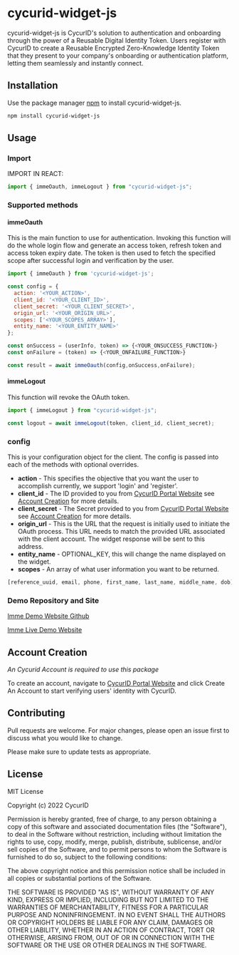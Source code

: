 # cycurid-widget-js

cycurid-widget-js is CycurID's solution to authentication and onboarding through the power of a Reusable Digital Identity Token. Users register with CycurID to create a Reusable Encrypted Zero-Knowledge Identity Token that they present to your company's onboarding or authentication platform, letting them seamlessly and instantly connect.

## Installation

Use the package manager [npm](https://www.npmjs.com/) to install cycurid-widget-js.

```bash
npm install cycurid-widget-js
```

## Usage

### Import

IMPORT IN REACT:

```javascript
import { immeOauth, immeLogout } from "cycurid-widget-js";
```

### Supported methods

#### immeOauth

This is the main function to use for authentication. Invoking this function will do the whole login flow and generate an access token, refresh token and access token expiry date. The token is then used to fetch the specified scope after successful login and verification by the user.

```javascript
import { immeOauth } from 'cycurid-widget-js';

const config = {
  action: '<YOUR_ACTION>',
  client_id: '<YOUR_CLIENT_ID>',
  client_secret: '<YOUR_CLIENT_SECRET>',
  origin_url: '<YOUR_ORIGIN_URL>',
  scopes: ['<YOUR_SCOPES_ARRAY>'],
  entity_name: '<YOUR_ENTITY_NAME>'
};

const onSuccess = (userInfo, token) => {<YOUR_ONSUCCESS_FUNCTION>}
const onFailure = (token) => {<YOUR_ONFAILURE_FUNCTION>}

const result = await immeOauth(config,onSuccess,onFailure);
```

#### immeLogout

This function will revoke the OAuth token.

```javascript
import { immeLogout } from "cycurid-widget-js";

const logout = await immeLogout(token, client_id, client_secret);
```

### config

This is your configuration object for the client. The config is passed into each of the methods with optional overrides.

- **action** - This specifies the objective that you want the user to accomplish currently, we support 'login' and 'register'.
- **client_id** - The ID provided to you from [CycurID Portal Website](https://portal.cycurid.com/) see [Account Creation](#account-creation) for more details.
- **client_secret** - The Secret provided to you from [CycurID Portal Website](https://portal.cycurid.com/) see [Account Creation](#account-creation) for more details.
- **origin_url** - This is the URL that the request is initially used to initiate the OAuth process. This URL needs to match the provided URL associated with the client account. The widget response will be sent to this address.
- **entity_name** - OPTIONAL_KEY, this will change the name displayed on the widget.
- **scopes** - An array of what user information you want to be returned.

```javascript
[reference_uuid, email, phone, first_name, last_name, middle_name, dob];
```

### Demo Repository and Site

[Imme Demo Website Github](https://github.com/Cycurid/demo-website-production)

[Imme Live Demo Website](https://demo-website-production.vercel.app/)

## Account Creation

_An Cycurid Account is required to use this package_

To create an account, navigate to [CycurID Portal Website](https://portal.cycurid.com/) and click Create An Account to start verifying users' identity with CycurID.

## Contributing

Pull requests are welcome. For major changes, please open an issue first to discuss what you would like to change.

Please make sure to update tests as appropriate.

## License

MIT License

Copyright (c) 2022 CycurID

Permission is hereby granted, free of charge, to any person obtaining a copy
of this software and associated documentation files (the "Software"), to deal
in the Software without restriction, including without limitation the rights
to use, copy, modify, merge, publish, distribute, sublicense, and/or sell
copies of the Software, and to permit persons to whom the Software is
furnished to do so, subject to the following conditions:

The above copyright notice and this permission notice shall be included in all
copies or substantial portions of the Software.

THE SOFTWARE IS PROVIDED "AS IS", WITHOUT WARRANTY OF ANY KIND, EXPRESS OR
IMPLIED, INCLUDING BUT NOT LIMITED TO THE WARRANTIES OF MERCHANTABILITY,
FITNESS FOR A PARTICULAR PURPOSE AND NONINFRINGEMENT. IN NO EVENT SHALL THE
AUTHORS OR COPYRIGHT HOLDERS BE LIABLE FOR ANY CLAIM, DAMAGES OR OTHER
LIABILITY, WHETHER IN AN ACTION OF CONTRACT, TORT OR OTHERWISE, ARISING FROM,
OUT OF OR IN CONNECTION WITH THE SOFTWARE OR THE USE OR OTHER DEALINGS IN THE
SOFTWARE.
